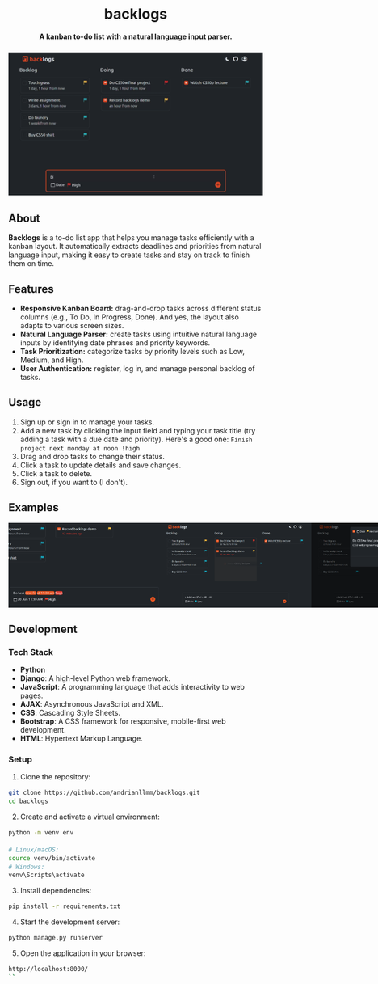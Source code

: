 <div align="center">
  <h1>backlogs</h1>
</div>

<div align="center">
  <strong>A kanban to-do list with a natural language input parser.</strong>
</div>

###

<div align="center">
  <img src="readme_preview/demo.gif" alt="backlogs" width="720">
</div>

###

## About

**Backlogs** is a to-do list app that helps you manage tasks efficiently with a kanban layout. It automatically extracts deadlines and priorities from natural language input, making it easy to create tasks and stay on track to finish them on time.


## Features

- **Responsive Kanban Board:** drag-and-drop tasks across different status columns (e.g., To Do, In Progress, Done). And yes, the layout also adapts to various screen sizes.
- **Natural Language Parser:** create tasks using intuitive natural language inputs by identifying date phrases and priority keywords.
- **Task Prioritization:** categorize tasks by priority levels such as Low, Medium, and High.
- **User Authentication:** register, log in, and manage personal backlog of tasks.


## Usage

1. Sign up or sign in to manage your tasks.
2. Add a new task by clicking the input field and typing your task title (try adding a task with a due date and priority). Here's a good one: `Finish project next monday at noon !high`
3. Drag and drop tasks to change their status.
4. Click a task to update details and save changes.
5. Click a task to delete.
6. Sign out, if you want to (I don't).


## Examples

<div style="display: flex; justify-content: space-between;">
  <img src="readme_preview/demo1.png" alt="Example 1" width="300">
  <img src="readme_preview/demo2.png" alt="Example 2" width="300">
  <img src="readme_preview/demo3.png" alt="Example 3" width="300">
</div>


## Development

### Tech Stack

- **Python**
- **Django**: A high-level Python web framework.
- **JavaScript**: A programming language that adds interactivity to web pages.
- **AJAX**: Asynchronous JavaScript and XML.
- **CSS**: Cascading Style Sheets.
- **Bootstrap**: A CSS framework for responsive, mobile-first web development.
- **HTML**: Hypertext Markup Language.

### Setup

1. Clone the repository:

```bash
git clone https://github.com/andrianllmm/backlogs.git
cd backlogs
```

2. Create and activate a virtual environment:

```bash
python -m venv env

# Linux/macOS:
source venv/bin/activate
# Windows:
venv\Scripts\activate
```

3. Install dependencies:

```bash
pip install -r requirements.txt
```

4. Start the development server:

```bash
python manage.py runserver
```

5. Open the application in your browser:

```bash
http://localhost:8000/
``